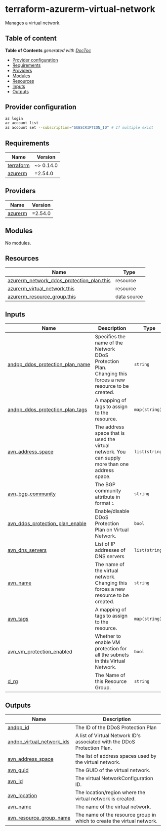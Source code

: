 # terraform-azurerm-virtual-network

Manages a virtual network.

## Table of content
<!-- START doctoc generated TOC please keep comment here to allow auto update -->
<!-- DON'T EDIT THIS SECTION, INSTEAD RE-RUN doctoc TO UPDATE -->
**Table of Contents**  *generated with [DocToc](https://github.com/thlorenz/doctoc)*

- [Provider configuration](#provider-configuration)
- [Requirements](#requirements)
- [Providers](#providers)
- [Modules](#modules)
- [Resources](#resources)
- [Inputs](#inputs)
- [Outputs](#outputs)

<!-- END doctoc generated TOC please keep comment here to allow auto update -->

## Provider configuration
```sh
az login
az account list
az account set --subscription="SUBSCRIPTION_ID" # If multiple exist
```

<!-- BEGINNING OF PRE-COMMIT-TERRAFORM DOCS HOOK -->
## Requirements

| Name | Version |
|------|---------|
| <a name="requirement_terraform"></a> [terraform](#requirement\_terraform) | ~> 0.14.0 |
| <a name="requirement_azurerm"></a> [azurerm](#requirement\_azurerm) | =2.54.0 |

## Providers

| Name | Version |
|------|---------|
| <a name="provider_azurerm"></a> [azurerm](#provider\_azurerm) | =2.54.0 |

## Modules

No modules.

## Resources

| Name | Type |
|------|------|
| [azurerm_network_ddos_protection_plan.this](https://registry.terraform.io/providers/hashicorp/azurerm/2.54.0/docs/resources/network_ddos_protection_plan) | resource |
| [azurerm_virtual_network.this](https://registry.terraform.io/providers/hashicorp/azurerm/2.54.0/docs/resources/virtual_network) | resource |
| [azurerm_resource_group.this](https://registry.terraform.io/providers/hashicorp/azurerm/2.54.0/docs/data-sources/resource_group) | data source |

## Inputs

| Name | Description | Type | Default | Required |
|------|-------------|------|---------|:--------:|
| <a name="input_andpp_ddos_protection_plan_name"></a> [andpp\_ddos\_protection\_plan\_name](#input\_andpp\_ddos\_protection\_plan\_name) | Specifies the name of the Network DDoS Protection Plan. Changing this forces a new resource to be created. | `string` | `""` | no |
| <a name="input_andpp_ddos_protection_plan_tags"></a> [andpp\_ddos\_protection\_plan\_tags](#input\_andpp\_ddos\_protection\_plan\_tags) | A mapping of tags to assign to the resource. | `map(string)` | `{}` | no |
| <a name="input_avn_address_space"></a> [avn\_address\_space](#input\_avn\_address\_space) | The address space that is used the virtual network. You can supply more than one address space. | `list(string)` | n/a | yes |
| <a name="input_avn_bgp_community"></a> [avn\_bgp\_community](#input\_avn\_bgp\_community) | The BGP community attribute in format <as-number>:<community-value>. | `string` | `null` | no |
| <a name="input_avn_ddos_protection_plan_enable"></a> [avn\_ddos\_protection\_plan\_enable](#input\_avn\_ddos\_protection\_plan\_enable) | Enable/disable DDoS Protection Plan on Virtual Network. | `bool` | `false` | no |
| <a name="input_avn_dns_servers"></a> [avn\_dns\_servers](#input\_avn\_dns\_servers) | List of IP addresses of DNS servers | `list(string)` | `null` | no |
| <a name="input_avn_name"></a> [avn\_name](#input\_avn\_name) | The name of the virtual network. Changing this forces a new resource to be created. | `string` | n/a | yes |
| <a name="input_avn_tags"></a> [avn\_tags](#input\_avn\_tags) | A mapping of tags to assign to the resource. | `map(string)` | `{}` | no |
| <a name="input_avn_vm_protection_enabled"></a> [avn\_vm\_protection\_enabled](#input\_avn\_vm\_protection\_enabled) | Whether to enable VM protection for all the subnets in this Virtual Network. | `bool` | `false` | no |
| <a name="input_d_rg"></a> [d\_rg](#input\_d\_rg) | The Name of this Resource Group. | `string` | n/a | yes |

## Outputs

| Name | Description |
|------|-------------|
| <a name="output_andpp_id"></a> [andpp\_id](#output\_andpp\_id) | The ID of the DDoS Protection Plan |
| <a name="output_andpp_virtual_network_ids"></a> [andpp\_virtual\_network\_ids](#output\_andpp\_virtual\_network\_ids) | A list of Virtual Network ID's associated with the DDoS Protection Plan. |
| <a name="output_avn_address_space"></a> [avn\_address\_space](#output\_avn\_address\_space) | The list of address spaces used by the virtual network. |
| <a name="output_avn_guid"></a> [avn\_guid](#output\_avn\_guid) | The GUID of the virtual network. |
| <a name="output_avn_id"></a> [avn\_id](#output\_avn\_id) | The virtual NetworkConfiguration ID. |
| <a name="output_avn_location"></a> [avn\_location](#output\_avn\_location) | The location/region where the virtual network is created. |
| <a name="output_avn_name"></a> [avn\_name](#output\_avn\_name) | The name of the virtual network. |
| <a name="output_avn_resource_group_name"></a> [avn\_resource\_group\_name](#output\_avn\_resource\_group\_name) | The name of the resource group in which to create the virtual network. |
<!-- END OF PRE-COMMIT-TERRAFORM DOCS HOOK -->
